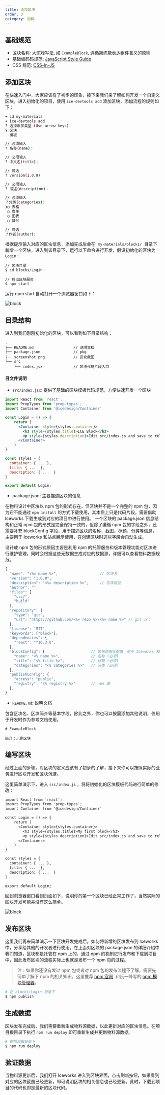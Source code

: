 ```yaml
---
title: 添加区块
order: 3
category: 物料
---
```


## 基础规范

- 区块名称: 大驼峰写法, 如 `ExampleBlock`, 遵循简练能表达组件含义的原则
- 基础编码码规范: [JavaScript Style Guide](https://github.com/airbnb/javascript)
- CSS 规范: [CSS-in-JS](https://github.com/MicheleBertoli/css-in-js)

## 添加区块

在快速入门中，大家应该有了初步的印象，接下来我们来了解如何开发一个自定义区块，进入初始化的项目，使用 `ice-devtools add` 添加区块，添加流程的规则如下：

```bash
➜ cd my-materials
➜ ice-devtools add
? 选择添加类型 (Use arrow keys)
❯ 区块
  模板

// 必须输入
? 名称(name)：

// 必须输入
? 中文名(title)：

// 可选
? version(1.0.0)

// 必须输入
? 描述(description)：

// 必须输入
？分类(categories):
❯◯ 表格
 ◯ 表单
 ◯ 图表
 ◯ 其他

// 可选
？作者(author):

```

根据提示输入对应的区块信息，添加完成后会在  `my-materials/blocks/`  目录下新增一个区块，进入到该目录下，运行以下命令进行开发，假设初始化的区块为 `Login` :

```plain
// 区块目录
$ cd blocks/Login

// 启动区块服务
$ npm start
```

运行 npm start 自动打开一个浏览器窗口如下：

![block](https://cdn.nlark.com/lark/0/2018/png/71071/1543760347827-a436a7bc-dd96-45c1-a77b-454c8ac67876.png)

## 目录结构

进入到我们刚刚初始化的区块，可以看到如下目录结构：

```
.
├── README.md                  // 说明文档
├── package.json               // pkg
├── screenshot.png             // 区块截图
└── src
    └── index.jsx              // 区块代码片段入口
```

#### 目文件说明

- `src/index.jsx`: 提供了基础的区块模板代码规范，方便快速开发一个区块

```jsx
import React from 'react';
import PropTypes from 'prop-types';
import Container from '@icedesign/Container'

const Login = () => {
    return (
      <Container style={styles.container}>
        <h3 style={styles.title}>ICE Block</h3>
        <p style={styles.description}>Edit src/index.js and save to reload.</p>
      </Container>
    )
}

const styles = {
  container: { ... },
  title: { ...  },
  description: { ...  }
}

export default Login;
```

- package.json: 主要描述区块的信息

在物料设计中区块以 npm 包的形式存在，但区块并不是一个完整的 npm 包，因为它不能通过 `npm install` 的方式下载使用，其本质上只是代码片段，需要借助 Iceworks 下载生成到对应的项目中进行使用。 一个区块的 package.json 信息结构和正常 npm 包的形式是完全保持一致的，但除了遵循 npm 包的字段之外，还需要补充 blockConfig 字段，用于描述区块的名称，截图，标题，分类等信息，主要用于 Iceworks 和站点展示使用，在创建区块时这些字段会自动生成。

设计成 npm 包的形式原因主要是利用 npm 的托管服务和版本管理功能对区块进行维护管理，同时会根据这些元数据生成对应的数据源，详细可以查看物料数据规范。

```javascript
{
  "name": "<%= name %>",                   // 区块名
  "version": "1.0.0",
  "description": "<%= description %>",     // 区块描述
  "author": "",
  "files": [
    "src/",
    "build"
  ],
  "repository": {
    "type": "git",
    "url": "https://github.com/<%= repo %>/<%= name %>" // git url
  },
  "license": "MIT",
  "keywords": ["block"],
  "dependencies": {
    "react": "^16.3.0",
  },
  "blockConfig": {                     // 区块的相关配置，用于 Iceworks 和站点的展示
    "name": "<% name %>",              // 名称 (必须)
    "title": "<% title %>",            // 标题 (必须)
    "categories": "<% categories %>"   // 分类 (必须）
  },
  "publishConfig": {
    "access": "public",
    "registry": "<% registry %>"       // npm 源
  },
}
```

- `README.md`: 说明文档

包含区块名、区块简介等基本字段，除此之外，你也可以按需添加其他说明，仅用于开发时作为参考文档使用。

```makedown
# ExampleBlock

简介：示例区块

```

## 编写区块

经过上面的步骤，对区块的定义应该有了初步的了解，接下来你可以按照实际的业务进行区块开发和区块沉淀。

这里简单演示下，进入 `src/index.js` ，将将初始化的区块模板代码进行简单的修改：

```diff
import React from 'react';
import PropTypes from 'prop-types';
import Container from '@icedesign/Container'

const Login = () => {
    return (
      <Container style={styles.container}>
        <h3 style={styles.title}>My first block</h3>
        <p style={styles.description}>Edit src/index.js and save to reload.</p>
      </Container>
    )
}

const styles = {
  container: { ... },
  title: { ...  },
  description: { ...  }
}

export default Login;
```

回到浏览器窗口看到页面如下，说明你的第一个区块已经正常工作了，当然实际的区块开发可能并没有这么简单。

![block](https://cdn.nlark.com/lark/0/2018/png/71071/1543760395586-a00e6fa6-6a9a-4c3b-87cd-7e106c79a3d1.png)

## 发布区块

这里我们再来简单演示一下区块开发完成后，如何将新增的区块发布到 Iceworks 中，分享给其他的开发者进行使用。在上面对区块的 package.json 的详细介绍中我们知道，区块都是托管在 npm 上的，通过 npm 的机制进行发布和下载到项目中，因此发布区块的流程实际上也就是发布一个 npm 包的过程。

> 注：如果你还没有发过 npm 包或者对 npm 包的发布流程不了解，需要先简单了解下 npm 的相关知识，这里推荐 [npm 官网](https://www.npmjs.com/)  和阮一峰写的 [npm 模块管理器](http://javascript.ruanyifeng.com/nodejs/npm.html)。

```bash
# 在 blocks/Login 目录下
$ npm publish
```

## 生成数据

区块发布完成后，我们需要重新生成物料源数据，以此更新对应的区块信息。在项目根目录下执行 `npm run deploy` 即可重新生成并更新物料源数据。

```bash
# 在项目根目录下
$ npm run deploy
```

## 验证数据

当物料源更新后，我们打开 Iceworks 进入到区块界面，点击刷新按钮，如果看到对应的区块截图已经更新，即可说明区块的相关信息也已经更新。此时，下载到项目的代码也即是最新的区块代码。
